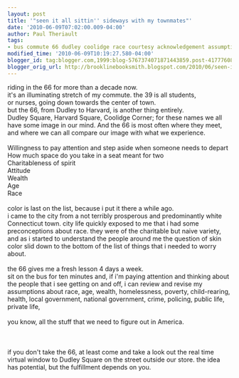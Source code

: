 ```yaml
---
layout: post
title: '"seen it all sittin'' sideways with my townmates"'
date: '2010-06-09T07:02:00.009-04:00'
author: Paul Theriault
tags:
- bus commute 66 dudley coolidge race courtesy acknowledgement assumptions understanding
modified_time: '2010-06-09T10:19:27.580-04:00'
blogger_id: tag:blogger.com,1999:blog-5767374071871443859.post-4177760837461450714
blogger_orig_url: http://brooklinebooksmith.blogspot.com/2010/06/seen-it-all-sittin-sideways-with-my.html
---
```


riding in the 66 for more than a decade now.<br />it's an illuminating stretch of my commute. the 39 is all students,<br />or nurses, going down towards the center of town.<br />but the 66, from Dudley to Harvard, is another thing entirely.<br />Dudley Square, Harvard Square, Coolidge Corner; for these names we all have some image in our mind. And the 66 is most often where they meet,<br />and where we can all compare our image with what we experience.<br /><br />Willingness to pay attention and step aside when someone needs to depart<br />How much space do you take in a seat meant for two<br />Charitableness of spirit<br />Attitude<br />Wealth<br />Age<br />Race<br /><br />color is last on the list, because i put it there a while ago.<br />i came to the city from a not terribly prosperous and predominantly white Connecticut town. city life quickly exposed to me that i had some preconceptions about race. they were of the charitable but naive variety, and as i started to understand the people around me the question of skin color slid down to the bottom of the list of things that i needed to worry about.<br /><br />the 66 gives me a fresh lesson 4 days a week.<br />sit on the bus for ten minutes and, if i'm paying attention and thinking about the people that i see getting on and off, i can review and revise my assumptions about race, age, wealth, homelessness, poverty, child-rearing, health, local government, national government, crime, policing, public life, private life,<br /><br />you know, all the stuff that we need to figure out in America.<br /><br /><br /><br />if you don't take the 66, at least come and take a look out the real time virtual window to Dudley Square on the street outside our store. the idea has potential, but the fulfillment depends on you.